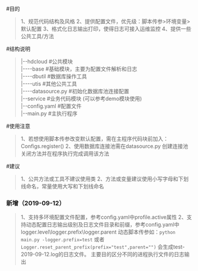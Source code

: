 #目的
>1、规范代码结构及风格
2、提供配置文件，优先级：脚本传参>环境变量>默认配置
3、格式化日志输出打印，使得日志可接入运维监控
4、提供一些公共工具/方法

#结构说明
>|--hdcloud #公共模块  
|----base #基础模块，主要为配置文件解析和日志  
|----dbutil #数据库操作工具  
|----utis #其他公共工具  
|----datasource.py #初始化数据库池连接配置  
|--service #业务代码模块 (可以参考demo模块使用)  
|--config.yaml #配置文件  
|--main.py #主执行程序

#使用注意
>1、若想使用脚本传参改变默认配置，需在主程序代码块前加入：Configs.register()
2、使用数据库连接池需在datasource.py 创建连接池关闭方法并在程序执行完成调用该方法

#建议
>1、公共方法或工具不建议使用类
2、方法或变量建议使用小写字母和下划线命名，常量使用大写和下划线命名

### 新增（2019-09-12）
>1、支持多环境配置文件配置，参考config.yaml中profile.active属性
2、支持动态配置日志输出级别及日志文件目录和前缀，参考config.yaml中logger.level\logger.prefix\logger.parent
    动态脚本传参如：`python main.py -logger.prefix=test` 
    或者 `Logger.reset_parent_prefix(prefix="test",parent="")` 会生成test-2019-09-12.log的日志文件。
    主要目的区分不同的进程执行文件的日志输出